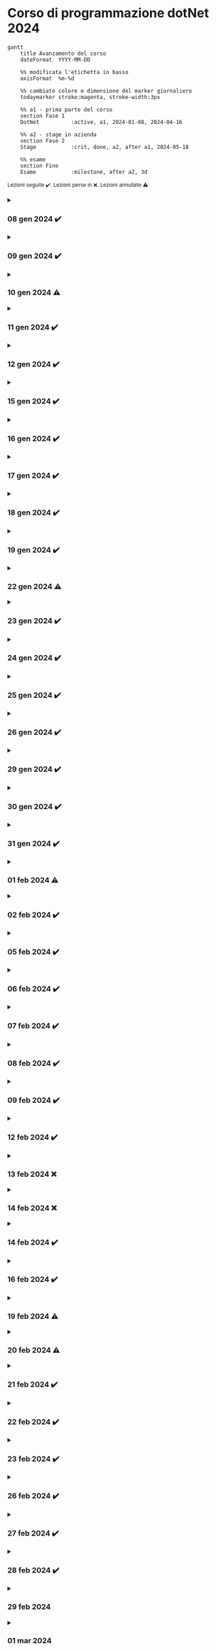 # Corso di programmazione dotNet 2024
<!-- ******************************************  grafico gantt   ****************************************** -->
```mermaid
gantt
    title Avanzamento del corso
    dateFormat  YYYY-MM-DD

    %% modificata l'etichetta in basso
    axisFormat  %m-%d

    %% cambiato colore e dimensione del marker giornaliero
    todaymarker stroke:magenta, stroke-width:3px

    %% a1 - prima parte del corso
    section Fase 1
    DotNet          :active, a1, 2024-01-08, 2024-04-16

    %% a2 - stage in azienda
    section Fase 2
    Stage           :crit, done, a2, after a1, 2024-05-18
    
    %% esame
    section Fine
    Esame           :milestone, after a2, 3d

```

<small>Lezioni seguite  ✔️. Lezioni perse in ❌. Lezioni annullate ⚠️
</small>  

<!-- ******************************************  08 gen 2024   ****************************************** -->
<details>
    <summary><h3>08 gen 2024 ✔️</h3></summary>

Breve introduzione al corso, presentazione dei colleghi. Raccolta del materiale su github.  

Argomenti:
- Installare l'ambiente di lavoro sul pc (VSCode, Git, SDK.net, estensioni VSCode).
- Registrazione su ***github.com*** e prime basi sul versionamento del codice.
- Primi comandi da terminale: git e dotnet.
- Creazione token gitub.
- Creazione prima app da console dotnet.
- Creazione ambiente di lavoro e creazione primo repository.
- Creazione primo file README.md e breve introduzione al Markdown.

### Info
> Password pc 'aula'. Password admin '!Aula'.  
> Estensioni VSCode: C# Dev Kit, Intellicode for C#, C# Snippets, Italiano pack.

### 💡 Tip
Domande da fare per i colloqui aziendali:
>1. *Utilizzate JS per il vostro tipo di lavoro?*
>2. *QUale hub utilizzate per il versionamento?*
>3. *Utilizzate BootStrap o TailWind?*
>4. *Utilizzate DB relazionali o a documenti (MongoDB)*

### Note
- Primi comandi **git** utilizzati:

```sh
    $ git                        # lista di comandi
    $ git --version              # versione installata
    $ git auth login             # per accedere a git
    $ git init                   # inizializza il repository
    $ git log                    # visualizza lista dei commit
    $ git status                 # viualizza lo stato del repository
    $ git add                    # aggiunge i file allo stage
    $ git commit -m "mess"       # esegue il commit 
    
```
- Primi comandi **dotnet** utilizzati:

```sh
    $ dotnet --version           # versione installata
    $ dotnet new                 # visualizza opzioni di creazione nuovo progetto
    $ dotnet new console         # creo nuovo progetto di app console (da terminale)
    $ dotnet new webapp          # creo nuovo progetto di app web (sito web)
    
```
</details>

<!-- ******************************************  09 gen 2024   ****************************************** -->
<details>
    <summary><h3>09 gen 2024 ✔️</h3></summary>

Argomenti:
- Dichiarare variabili *string*, *int*, *bool*, *double*.
- Utilizzo oggetto di tipo **data**.
- Operazioni tra numeri int, double.
- Operatori di confronto "==", "!=", "<", ">".
- Come si cancella ultimo commit.
- Utilizzo del comando `git log` per visualizzare la history dei commit.


### Info
> Utilizzo dei **backtick** `````` per l'inserimento di linee di codice nella documentazione.  
> Ricreare il file *sln* con il comando `dotnet new sln`.

### Note
- Procedura di invio commit:

```sh
    git add #[nomeFile.ext]
    git commit -m "Messaggio del commit"
    git push -u origin main     #origin = indirizzo del server; 
                                #main = il branch attuale

```
### :white_check_mark: Commit program status
- Inseriti commit da **n.1** a **n.12**

</details>

<!-- ******************************************  10 gen 2024   ****************************************** -->
<details>
    <summary><h3>10 gen 2024 ⚠️</h3></summary>

> :information_source: **Info**  
> Lezione annullata!!!  

### Note
Prove di versionamento da casa su pc window e mac.

</details>

<!-- ******************************************  11 gen 2024   ****************************************** -->
<details>
    <summary><h3>11 gen 2024 ✔️</h3></summary>

Argomenti:
- Dichiarare array di tipo *string* e di tipo *int*.
- Utilizzare i metodi degli array.
- Dichiarare lista di string e di int con la classe *List*.
- Utilizzare i metodi della classe List.
- Dichiarare una pila di string con la classe *Stack*.
- Dichiarare una coda di string con la clase *Queue*.
- Riordino di una lista con il metodo *Sort*.
- Jetbrains.com.

### Info
> Risolvere il problema dell'autocompletamento IntelliCode.

### Note
- Rimuovere i file appena aggiunti allo stage di git.

```sh
    git restore --staged "path del file"    #rimuove il file dallo stage
```

### :white_check_mark: Commit program status
- Inseriti commit da **n.13** a **n.22**

</details>

<!-- ******************************************  12 gen 2024   ****************************************** -->
<details>
    <summary><h3>12 gen 2024 ✔️</h3></summary>

Argomenti:
- Istruzioni di controllo *if*, *switch*, *for*, *while*.
- Creare dizionari "chiave, valore" con la classe *Dictionary*.
- Utilizzare i metodi di Dictionary.
- Utilizzare il metodo *foreach* per leggere liste, array, dictionary, code, stack.

### Note
- Visualizzare i key di un dictionary e stamparli a video con il metodo `oggetto.Keys`:

```c#
    //creo oggetto dizionario di tipo <string,string>
    Dictionary<string, string> nomi = [];
    //aggiunto 3 valori
    nomi.Add("Ussi", "Simone");
    nomi.Add("Ussi", "Fabio");
    nomi.Add("Gigante", "Emanuela");
ƒ
    foreach (string cognome in nomi.Keys)
    {
        Console.WriteLine(cognome);
    }
```

### :white_check_mark: Commit program status
- Inseriti commit da **n.23** a **n.33**

</details>

<!-- ******************************************  15 gen 2024   ****************************************** -->
<details>
    <summary><h3>15 gen 2024 ✔️</h3></summary>

Argomenti:
- Creare menu di selezione per input da console.
- Utilizzo della classe *ConsoleKeyInfo* per la gestione dei tasti premuti in input da tastiera.
- Creazione del file **.gitignore**.
- Drag & Drop di un file di testo nel terminale.

### Note
- Premi il tasto `N` per terminare l'esecuzione.  
Possibile soluzione :

```c#
    //output per l'utente
    Console.WriteLine("Premi 'N' per terminare...");

    //ciclo che termina quando si preme il tasto corretto
    while (true)
    {   
        //creo oggetto keyInfo che memorizza il tasto premuto
        ConsoleKeyInfo keyInfo = Console.ReadKey();
        if (keyInfo.Key == ConsoleKey.N) //confronto con il tasto N
        {
            return; // esce dal programma se viene premuto N
        }  
    }
```

### :white_check_mark: Commit program status
- Inseriti commit da **n.34** a **n.41**

</details>

<!-- ******************************************  16 gen 2024   ****************************************** -->
<details>
    <summary><h3>16 gen 2024 ✔️</h3></summary>

Argomenti:
- Metodo ***asincrono*** per creare un timeout di input.
- Metodo normale per creare un timeout di input.

### Info
> Creata lista della spesa nel programma con selezione multipla.
> Per utilizzare i metodi asincroni dobbiamo cambiare la definizione del main da `void` a `async Task`.

### :white_check_mark: Commit program status
- Inserito commit **n.43**

</details>

<!-- ******************************************  17 gen 2024   ****************************************** -->
<details>
    <summary><h3>17 gen 2024 ✔️</h3></summary>

Argomenti:
- Generare numeri random con la classe *Random*
- Cambiare i colori di output della console.
- Fizz Buzz.
- Accenno funzione *Lambda*.

### Info
> Cambiato lo snippet `cw` e personalizato.
> Provata una creazione di matrice 2x2.
> .... 

### Note
- Per cambiare colore del carattere dell'output da console usare `ForegroundColor`:

```c#
    //cambio il colore del testo 
    Console.ForegroundColor = ConsoleColor.DarkCyan;
    Console.WriteLine(cognome);
    //ripristino il colore di default
    Console.ResetColor();
```

- Per cambiare colore del carattere dell'output da console usare `BackgroundColor`:

```c#
    //cambio il colore dello sfondo 
    Console.BackgroundColor = ConsoleColor.DarkCyan;
    Console.WriteLine(cognome);
    //ripristino il colore di default
    Console.ResetColor();
```

### :white_check_mark: Commit program status
- Inseriti commit da **n.44** a **n.51**

</details>


<!-- ******************************************  18 gen 2024   ****************************************** -->
<details>
    <summary><h3>18 gen 2024 ✔️</h3></summary>

Argomenti:
- Creazione prima calcolatrice.
- Utilizzare le etichette nel codice per il comando "goto"
- Gestire le lingue 'CurrentCulture'
- Gestire il punto o la virgola in inserimento double
- Gestire l'output dei decimali 
- Bitwise operator
- Programma che genera un numero random e chiede di indovinare il numero

### Info
>Utilizziamo il costrutto switch.  
>Verifichiamo l'input inserito, deve essere di tipo intero.  
>Controlla che lo zero non sia inserito nella divisione.  
>Prova le due versioni.  
>Utilizza i double.

### Note
- attenzione a come si scrive il numero double (virgola o punto).
Possibile soluzione:

```c#
    double a = double.Parse(Console.ReadLine()!.Replace(".",","));
```

- nascondere il tasto premuto da console

```c#
    // inserisci senza che si vede il tasto sullo schermo
    ConsoleKeyInfo key = Console.ReadKey(true);
    string selezione = key.keyChar.ToString();
```

### :white_check_mark: Commit program status
- Inseriti commit da **n.52** a **n.55**

</details>

<!-- ******************************************  19 gen 2024   ****************************************** -->
<details>
    <summary><h3>19 gen 2024 ✔️</h3></summary>

Argomenti:
- Indovina il numero con i suggerimenti e 10 tentativi.  
- Implementare e aggiungere altri suggerimenti.
- Implementare un sistema a punteggi con possibilità di creare un nuovo gioco.

### Info
> Indicare se il numero è più basso/alto.  
> Indicare se il numero è pari o dispari.  
> La somma delle cifre è.  
> Il numero inizia con.  
> Inserisci il Thread.Sleep per simulare che sta pensando.  
> Inserisci un ciclo per poter avviare un nuovo gioco.  
> Inserimento di un contatore per i punti.  

### Note
- Utilizza il % e la / per isolare le cifre del numero:
```c#
    primaCifra = x / 10;
    resto = x % 10; // rimane 1 cifra
```
- Utilizza **case** nello switch senza i **break**:
```c#
    ......
    case 7:               // suggerimento se piu alto o piu basso
    case 6:               // per tre volte
    case 5:               // di fila 
    case 3:               // e per il 
    case 2:               // resto dei
    case 1:               // tentativi rimasti

    if (input < x)
    ......
```
- Somma delle cifre di un numero:
```c#
    resto = x;
    while (resto > 0)
    {
        somma += resto % 10;
        resto /= 10;
    }
```

### :white_check_mark: Commit program status
- Inseriti commit da **n.56** a **n.60**

</details>

<!-- ******************************************  22 gen 2024   ****************************************** -->
<details>
    <summary><h3>22 gen 2024 ⚠️</h3></summary>

> :information_source: **Info**  
> Lezione annullata!!!  

### :white_check_mark: Commit program status
- Inserito commit **n.61**

</details>

<!-- ******************************************  23 gen 2024   ****************************************** -->
<details>
    <summary><h3>23 gen 2024 ✔️</h3></summary>

Argomenti:
- Verifica del programma svolto nella lezione precedente
- Gestione degli **errori** e delle **eccezioni**
- Applicare la gestione degli errori ai nostri programmi. 
- Modificata la calcolatrice n.55 con la gestione try-cath.   


### Gestione degli errori e delle eccezioni.  
Try-catch-finally e try-catch-trow-finally. Try-catch-finally di solito usato per la gestione dei database.  
Differenziare gli errori per il programmatore e quelli per l'utente, quindi con la gestione di essi semplifico l'usabilità dei programmi.  

### Info
> Potrei implementare i colori nel codice.  
> Programmino per insegnare la matematica ai bambini e ai DSA.  
> Modifica il Diario, inserisci una batteria con il % che indica il livello del corso.  

### Note 
- Controlla l'input del numero quando seleziono il numero di tentativi. I caratteri non devono essere ammessi.    
Possibile soluzione: 

```c#
    ............
    case "d":
    InputD:
        Console.WriteLine("Scegli il numero di tentativi (max 10).");
        input = Console.ReadLine()!;
        
        try     // gestione errore carattere inserito al posto di un int
        {
            maxTentativi = int.Parse(input);                
        }
        catch 
        {
            Console.WriteLine("Devi inserire un numero valido.");
            goto InputD;   
        }
    ............
```

- Potrei utilizzare un bool di debug per il controllo del codice  
Possibile soluzione:

```c#
    // all'inizio del programma
    bool debug = false;
    
    // quando mi serve utilizzarlo
    if (debug)
    {
        // esegui l'azione da controllare
    }
```

- Verificare il max numero possibile per int o per indice array.  
Codice:

```c#
    // visualizza il max numero per int
    int max = int.MaxValue;

    // visualizzare il max indice per un array
    int maxArray = Array.MaxLength

```

### :white_check_mark: Commit program status
- Inseriti commit da **n.62** a **n.70**

</details>

<!-- ******************************************  24 gen 2024   ****************************************** -->
<details>
    <summary><h3>24 gen 2024 ✔️</h3></summary>

Argomenti:
- Finire le modifiche della gestione errori (lezione precedente).  
- Introduzione al beta-test
- Eseguire beta-test del programma del collega.
- Eseguire il post-beta testing.


### Info
> Creazione file README.md per la gestione dei BETA-TEST.  
> Consiglio di utilizzare Jira Software o Trello.

### Note
- Eseguire la radice N-esima di un numero negativo con la funzione **Math.Pow(double, double)**. Con esponente pari la radic di un numero negativo nonesiste, mentre con esponente dispari si e corrisponde alla radice del numero positivo e poi cambiata di segno.  
Esempio: radice 3a di 8 = 2; radice 3a di -8 = -2.  
Possibile soluzione 1:

```c#
    static void Main(string[] args)
    {
        double expRad = 3;
        double exp = 1.0 / expRand;
        double n = -8;
        int segno = 1;
        if (n < 0)
        {
            if (expRad % 2 == 0)
            {
                Console.WriteLine("Operazione impossibile");
                return;
            }
            else
            {
                segno = -1;
                n *= segno;
            }
        }
        double risultato = Math.Pow(n, exp);
        n *= segno;
        risultato *= segno;
        Console.WriteLine($"Radice {expRad} di {n} = {risultato}");
        
    }
```

### :white_check_mark: Commit program status
- Inseriti commit da **n.71** a **n.72**

</details>

<!-- ******************************************  25 gen 2024   ****************************************** -->
<details>
    <summary><h3>25 gen 2024 ✔️</h3></summary>

Argomenti:
- Creazione documentazione beta-test e post beta-test.
- Introduzione ai grafici [**Mermaid**](https://jojozhuang.github.io/tutorial/mermaid-cheat-sheet/).
- Persistenza dei dati con la gestione dei file, txt, csv, JSON.
- Accenno ai database: DB relazionali, DB non relazionali, Entity Framework.
- Accenno alle *Lambda Function*.

### Info
> Installata estenzione "Github Markdown Preview" per visualizzare i file .md in modo corretto.

### Note
- Utilizza il metodo Array.Copy
esempio

```c#
    .......
    string[] lines = File.ReadAllLines(path);
    string[] righe = new string[lines.Length];
    
    Array.Copy(lines, righe, lines.Length);
    .......
```

- Utilizzo funzione Lambda
esempio

```c#
    .......
    if (!lines.Any(line => line.StartsWith("a"))) // funzione lambda
    {
        Console.WriteLine("Nessun nome trovato");
    }
    .......
    // versione con funzione classica
    .......
    if (!lines.Any(Prova))
    {
        Console.WriteLine("Nessun nome trovato");
    }
    // funzione 
    static bool Prova(string s)
    {
        return s.StartsWith("a");
    }
```

### :white_check_mark: Commit program status
- Inseriti commit da **n.73** a **n.80**

</details>

<!-- ******************************************  26 gen 2024   ****************************************** -->
<details>
    <summary><h3>26 gen 2024 ✔️</h3></summary>

Argomenti:
- Utilizzo, creazione, gestione dei *file*.
- Implementa la gestione dei file nel gioco *indovina il numero THE GAME*.

### Info
> Salva il punteggio ad ogni sessione di gioco in modo cumulativo.  

### Note 
- Verificare se un giocatore è gia nel file  

Possibile soluzione :

```c#
    //mi copio il file su un array di string   
    string[] listaGiocatori = File.ReadAllLines(path);
    // verifico se è un nuovo giocatore
    if (!listaGiocatori.Any(linea => linea.StartsWith(nomeGiocatore)))
    .....
```
- Utilizzare il carattere `^` per poter poter selezionare l'indice a partire dall'ultimo
codice:

```c#
    int[] numeri = [0,1,2,3,4,5];
    Console.WriteLine($"{numeri[^2]}"); //visualizza l'indice 4
```

### Note per il Mac
- Utilizza "OpenCore Legacy Patcher" per installare i MacOS più recenti non supportti di default.
- Se si usa *Brew* per cancellare la cache di installazione che si riempie facilmente.
Possibile soluzione 1:

```sh
    brew cleanup  
```

### :white_check_mark: Commit program status
- Inseriti commit da **n.80** a **n.82**

</details>

<!-- ******************************************  29 gen 2024   ****************************************** -->
<details>
    <summary><h3>29 gen 2024 ✔️</h3></summary>

>:warning: Colloquio presso **Nextage** ore 12:00.

Argomenti:
- Progettare un gioco di dati, senza l'utilizzo di classi, metodi e funzioni.  
- Metodologie e best-practices applicate alla creazione di un programma.  
- Esempio di documentazione sulle specifiche.  

### Info
> Creare della documentazione su specifiche del programma e interazione con l'utente.

</details>

<!-- ******************************************  30 gen 2024   ****************************************** -->
<details>
    <summary><h3>30 gen 2024 ✔️</h3></summary>

>:warning: Colloquio presso **Aitek** ore 14:30.

Argomenti:
- Introduzione ai file *csv*.
- Riprendiamo il programma dei dadi.

### Note 
- Per scrivere in un file di testo o visualizzare in output sul terminale, utilizzo un array di string.  
  Si può semplificare l'inizializzazione del suo contenuto nel seguente modo:

```c#
    //metodo classico esteso
    string[] testo = new string[3];
    testo[0] = "Contenuto prima riga";
    testo[1] = "Contenuto seconda riga";
    testo[2] = "Contenuto terza riga";

    //metodo compatto 
    string[] testo = 
    [
        "Contenuto prima riga",
        "Contenuto seconda riga",
        "Contenuto terza riga"
    ]
```

### :white_check_mark: Commit program status
- Inseriti commit da **n.83** a **n.84**

</details>

<!-- ******************************************  31 gen 2024   ****************************************** -->
<details>
    <summary><h3>31 gen 2024 ✔️</h3></summary>

Argomenti:
- Esercitazioni con i file csv.

### Info
> Utilizza l'iterpolazione di stringhe con il carattere `$`.
> Installata estensione per i csv **Rainbow CSV**.

### Note 
- Utilizzata la funzione Lambda

```c#
    if (!File.ReadAllLines(path).Any(riga => riga.StartsWith(nome)))
    //Legge ogni riga del file. Per ogni riga controlla se esiste un 
    //elemento che inizia con il nome selezionato
```
### :white_check_mark: Commit program status
- Inseriti commit da **n.85** a **n.92**

</details>

<!-- ******************************************  01 feb 2024   ****************************************** -->
<details>
    <summary><h3>01 feb 2024 ⚠️</h3></summary>

> :information_source: **Info**  
> Lezione annullata!!!  

</details>

<!-- ******************************************  02 feb 2024   ****************************************** -->
<details>
    <summary><h3>02 feb 2024 ✔️</h3></summary>

Argomenti:
- Funzioni e metodi

### Info
> RIpreso il codice del MiniRisiko

### Note 
- Possiamo usare la *keyword* `ref` nelle funzioni per poter passare il riferimento del parametro, ovvero
  il puntatore stesso di quell'oggetto o variabile.

esempio:

```c#
    static void Main(string[] args)
    {
        int a = 1, b = 3;
        int somma = 0;
    }
    //negli argomenti si utilizza il ref
    static void SommaNumeri(int a, int b, ref int tot)
    {
        tot = a + b;
        Console.WriteLine(tot);
    }
```

### Note 
- Quando creo una funzione, posso inizializzare un argomento nella dichiarazione stessa della funzione

esempio:

```c#
    /*Funzione che stampa un messaggio int volte.
      Nel caso un utente non inserisca il valore, si usa quello di default
    */
    static void Stampa(string messaggio, int volte = 5)
    {
        for (int i = 0; i < volte; i++)
        {
            Console.WriteLine(messaggio);
        }
    }
```


### :white_check_mark: Commit program status
- Inseriti commit da **n.93** a **n.95**

</details>

<!-- ******************************************  05 feb 2024   ****************************************** -->
<details>
    <summary><h3>05 feb 2024 ✔️</h3></summary>

Argomenti:
- Persistenza dei file con il formato *JSON*, per gestire più livelli di informazione.
- Json: crare, leggere, modificare, copiare su csv.
- Crare nuovo progetto: TracciaAlimentiFrigorifero.

### Info
> JSON deve essere formattato in un certo modo.
> Dobbiamo prima importare il pacchetto **NuGet Newtonsoft.Json**.
> Non li posso trattare nativamente, ma dobbiamo importare una libreria con lo **using**.

### Note 
- Importare il pacchetto NuGet Newtonsoft.Json da terminale nella directory del programma dove lo vogliamo utilizzare.  
  Ua volta importato, il file progetto.csproj conterrà il codice con le sue dipendenze JSON.

```sh
    dotnet add package Newtonsoft.Json
```
```c#
    using Newtonsoft.Json;
```

### :white_check_mark: Commit program status
- Inseriti commit da **n.96** a **n.101**

</details>

<!-- ******************************************  06 feb 2024   ****************************************** -->
<details>
    <summary><h3>06 feb 2024 ✔️</h3></summary>

Argomenti:
- Presentazione documentazione dei nostri progetti sull'utilizzo dei file JSON. 
- Introduzione ASP.NET CORE per full stack in dotnet:
    > Pattern MVC.  
    > Razor e Blazor.  
    > Entity framework e Identity framework.  
    > Docker e Kubernetes.  

</details>

<!-- ******************************************  07 feb 2024   ****************************************** -->
<details>
    <summary><h3>07 feb 2024 ✔️</h3></summary>

Argomenti:
- Finire il programma che utilizza i file JSON.
- Creato repository dei nostri progetti e caricati i files.md.
- Beta-Testing app Dylann.

</details>

<!-- ******************************************  08 feb 2024   ****************************************** -->
<details>
    <summary><h3>08 feb 2024 ✔️</h3></summary>

Argomenti:
- Creare documentazione pre-beta test da inviare al tester.
- Inserire il feedback del tester nella documentazione.
- Eseguire il fix del programma seguendo i feedback raccolti.

</details>

<!-- ******************************************  09 feb 2024   ****************************************** -->
<details>
    <summary><h3>09 feb 2024 ✔️</h3></summary>

Argomenti:
- Fix dei nostri programmi

</details>

<!-- ******************************************  12 feb 2024   ****************************************** -->
<details>
    <summary><h3>12 feb 2024 ✔️</h3></summary>

Argomenti:
- Introduzione al linguaggio HTML.
- Tag e attributi.
- Formattazione e CSS.


### Info
> Installato plugin *Live Server* per la preview delle pagine html che stiam generando.

</details>

<!-- ******************************************  13 feb 2024   ****************************************** -->
<details>
    <summary><h3>13 feb 2024 ❌</h3></summary>

> :information_source: **Info**  
> A casa malato

</details>

<!-- ******************************************  14 feb 2024   ****************************************** -->
<details>
    <summary><h3>14 feb 2024 ❌</h3></summary>

> :information_source: **Info**  
> A casa malato

</details>

<!-- ******************************************  15 feb 2024   ****************************************** -->
<details>
    <summary><h3>14 feb 2024 ✔️</h3></summary>

Argomenti:
- Bootstrap.

### Info
> Installata estensione per le icone css *Font Awesome Auto-Complete*.
> Installata estensione per bootstrap *Bootstrap 5 Quick Snippet*, *Bootstrap 5 & Font Awesome* e *Bootstrap Intellisense*.
> Pagine web per creare una struttura della pagina web da creare *wireframe.cc*.
> Giochino delle rane.

</details>

<!-- ******************************************  16 feb 2024   ****************************************** -->
<details>
    <summary><h3>16 feb 2024 ✔️</h3></summary>

Argomenti:
- Lavorare sul nostro sito.

</details>

<!-- ******************************************  19 feb 2024   ****************************************** -->
<details>
    <summary><h3>19 feb 2024 ⚠️</h3></summary>

> :information_source: **Info**  
> Lezione annullata!!!  

</details>

<!-- ******************************************  20 feb 2024   ****************************************** -->
<details>
    <summary><h3>20 feb 2024 ⚠️</h3></summary>

> :information_source: **Info**  
> Lezione annullata!!!  

</details>

<!-- ******************************************  21 feb 2024   ****************************************** -->
<details>
    <summary><h3>21 feb 2024 ✔️</h3></summary>

Argomenti:
- I database con SQLite.
- Installazione del pacchetto da console dotnet.
- Installare estensione *SQLite Viewer*.

### Info
Comandi di sqlite3:
> .open
> .tables
> .schema
> .mode (list, column, table, html)
> .read
> .shell cls

### Note 
- Importare il pacchetto System.Data.SQLite da terminale nella directory del programma dove lo vogliamo utilizzare.  
  Ua volta importato, il file progetto.csproj conterrà il codice con le sue dipendenze DB.

```sh
    dotnet add package System.Data.SQLite
```
- Installare anche il programma SQLite3 a livello globale sul pc e configurare la variabile d'ambiente nel *PATH*.  
- Creare in `C:\sqlite3` e inserire i file dll del pacchetto di download.

</details>

<!-- ******************************************  22 feb 2024   ****************************************** -->
<details>
    <summary><h3>22 feb 2024 ✔️</h3></summary>

Argomenti:
- SQL su C#.

</details>

<!-- ******************************************  23 feb 2024   ****************************************** -->
<details>
    <summary><h3>23 feb 2024 ✔️</h3></summary>

Argomenti:
- Nuovo progetto con gestione del DB **Progetto2**.

</details>

<!-- ******************************************  26 feb 2024   ****************************************** -->
<details>
    <summary><h3>26 feb 2024 ✔️</h3></summary>

Argomenti:
- Creazione parte front-end per il progetto **Progetto2**.

</details>

<!-- ******************************************  27 feb 2024   ****************************************** -->
<details>
    <summary><h3>27 feb 2024 ✔️</h3></summary>

Argomenti:
- Introduzione a classi e oggetti.

### :white_check_mark: Commit program status
- Inseriti commit da **n.102** a **n.106**

</details>

<!-- ******************************************  28 feb 2024   ****************************************** -->
<details>
    <summary><h3>28 feb 2024 ✔️</h3></summary>

Argomenti:
- Classi e oggetti nei nostri programmi.

</details>

<!-- ******************************************  29 feb 2024   ****************************************** -->
<details>
    <summary><h3>29 feb 2024 </h3></summary>

Argomenti:
- 

</details>

<!-- ******************************************  01 mar 2024   ****************************************** -->
<details>
    <summary><h3>01 mar 2024 </h3></summary>

Argomenti:
- 

</details>

